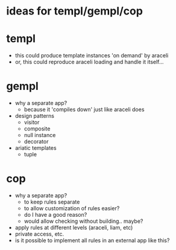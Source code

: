 # ideas for templ/gempl/cop

# templ
- this could produce template instances 'on demand' by araceli
- or, this could reproduce araceli loading and handle it itself...

# gempl
- why a separate app?
  - because it 'compiles down' just like araceli does
- design patterns
  - visitor
  - composite
  - null instance
  - decorator
- ariatic templates
  - tuple

# cop
- why a separate app?
  - to keep rules separate
  - to allow customization of rules easier?
  - do I have a good reason?
  - would allow checking without building.. maybe?
- apply rules at different levels (araceli, liam, etc)
- private access, etc.
- is it possible to implement all rules in an external app like this?
